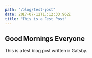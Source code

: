 ```yaml
---
path: "/blog/test-post"
date: 2017-07-12T17:12:33.962Z
title: "This is a Test Post"
---
```


## Good Mornings Everyone

This is a test blog post written in Gatsby.
